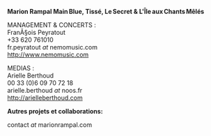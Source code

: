 <contact-form></contact-form>
**Marion Rampal Main Blue,  Tissé, Le Secret & L'Île aux Chants Mêlés**

MANAGEMENT & CONCERTS :  
FranĂ§ois Peyratout   
+33 620 761010  
fr.peyratout *at* nemomusic.com  
http://www.nemomusic.com  

MEDIAS :  
Arielle Berthoud  
00 33 (0)6 09 70 72 18  
arielle.berthoud *at* noos.fr  
http://arielleberthoud.com  

**Autres projets et collaborations:**  

contact *at* marionrampal.com